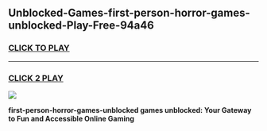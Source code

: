
## Unblocked-Games-first-person-horror-games-unblocked-Play-Free-94a46
<h3>
<a href="https://premium76.site?title=first-person-horror-games-unblocked&ref=21A">CLICK TO PLAY</a></h3>
<hr>

<h3>
<a href="https://premium76.site?title=first-person-horror-games-unblocked&ref=21A">CLICK 2 PLAY</a>
  
</h3>

<a href="https://premium76.site?title=first-person-horror-games-unblocked&ref=21A"><img src="https://clearcache.store/games.png"></a>


**first-person-horror-games-unblocked games unblocked: Your Gateway to Fun and Accessible Online Gaming**
